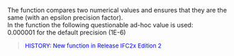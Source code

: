 The function compares two numerical values and ensures that they are the same (with an epsilon precision factor).  
In the function the following questionable ad-hoc value is used:  
0.000001 for the default precision (1E-6)

> <font color="#0000FF" size="-1">HISTORY: New function in Release IFC2x Edition 2</font>
>